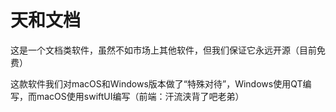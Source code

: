 # 天和文档
这是一个文档类软件，虽然不如市场上其他软件，但我们保证它永远开源（目前免费）

这款软件我们对macOS和Windows版本做了“特殊对待”，Windows使用QT编写，而macOS使用swiftUI编写（前端：汗流浃背了吧老弟）
